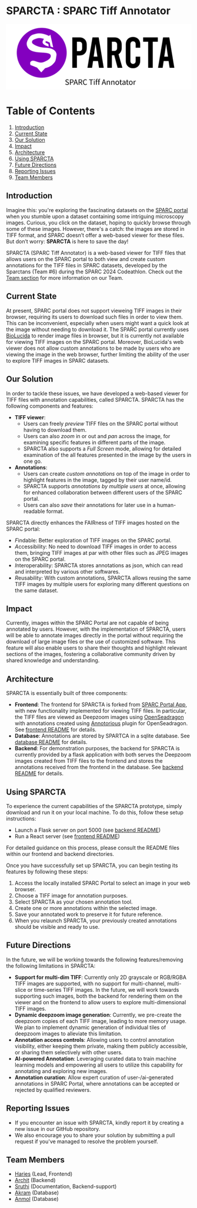 # SPARCTA : SPARC Tiff Annotator

<p align="center">
  <img src="assets/img/SPARCta logo header.png" alt="SPARCTA Header"/>
</p>

# Table of Contents

1.  [Introduction](#introduction)
2.  [Current State](#current-state)
3.  [Our Solution](#our-solution)
4.  [Impact](#impact)
5.  [Architecture](#architecture)
6.  [Using SPARCTA](#using-sparcta)
7.  [Future Directions](#future-directions)
8.  [Reporting Issues](#reporting-issues)
9.  [Team Members](#team-members)


## Introduction

Imagine this: you're exploring the fascinating datasets on the [SPARC portal](https://sparc.science) when you stumble upon a dataset containing some intriguing microscopy images. Curious, you click on the dataset, hoping to quickly browse through some of these images. However, there's a catch: the images are stored in TIFF format, and SPARC doesn’t offer a web-based viewer for these files. But don’t worry: **SPARCTA** is here to save the day!

SPARCTA (SPARC Tiff Annotator) is a web-based viewer for TIFF files that allows users on the SPARC portal to both view and create custom annotations for the TIFF files in SPARC datasets, developed by the Sparctans (Team #6) during the SPARC 2024 Codeathlon. Check out the [Team section](#team-members) for more information on our Team.

## Current State

At present, SPARC portal does not support vieweing TIFF images in their browser, requiring its users to download such files in order to view them. This can be inconvenient, especially when users might want a quick look at the image without needing to download it. The SPARC portal currently uses [BioLucida](https://www.biolucida.net/login) to render image files in browser, but it is currently not available for viewing TIFF images on the SPARC portal. Moreover, BioLucida's web viewer does not allow custom annotations to be made by users who are viewing the image in the web browser, further limiting the ability of the user to explore TIFF images in SPARC datasets.

## Our Solution

In order to tackle these issues, we have developed a web-based viewer for TIFF files with annotation capabilities, called SPARCTA. SPARCTA has the following components and features:
- **TIFF viewer**:
  - Users can freely *preview* TIFF files on the SPARC portal without having to download them.
  - Users can also *zoom* in or out and *pan* across the image, for examining specific features in different parts of the image.
  - SPARCTA also supports a *Full Screen* mode, allowing for detailed examination of the all features presented in the image by the users in one go.
- **Annotations**:
  - Users can create *custom annotations* on top of the image in order to highlight features in the image, tagged by their user name/id.
  - SPARCTA supports *annotations by multiple users* at once, allowing for enhanced collaboration between different users of the SPARC portal.
  - Users can also *save* their annotations for later use in a human-readable format.

SPARCTA directly enhances the FAIRness of TIFF images hosted on the SPARC portal:
- *F*indable: Better exploration of TIFF images on the SPARC portal.
- *A*ccessibility: No need to download TIFF images in order to access them, bringing TIFF images at par with other files such as JPEG images on the SPARC portal.
- *I*nteroperability: SPARCTA stores annotations as json, which can read and interpreted by various other softwares.
- *R*eusability: With custom annotations, SPARCTA allows reusing the same TIFF images by multiple users for exploring many different questions on the same dataset.

## Impact

Currently, images within the SPARC Portal are not capable of being annotated by users. However, with the implementation of SPARCTA, users will be able to annotate images directly in the portal without requiring the download of large image files or the use of customized software. This feature will also enable users to share their thoughts and highlight relevant sections of the images, fostering a collaborative community driven by shared knowledge and understanding.

## Architecture

SPARCTA is essentially built of three components:
- **Frontend**: The frontend for SPARCTA is forked from [SPARC Portal App](https://github.com/nih-sparc/sparc-app-2), with new functionality implemented for viewing TIFF files. In particular, the TIFF files are viewed as Deepzoom images using [OpenSeadragon](https://openseadragon.github.io/docs/) with annotations created using [Annotorious](https://github.com/annotorious/annotorious-openseadragon) plugin for OpenSeadragon. See [frontend README](./frontend/README.md) for details.
- **Database**: Annotations are stored by SPARTCA in a sqlite database. See [database README](./database/README.md) for details.
- **Backend**: For demonstration purposes, the backend for SPARCTA is currently provided by a flask application with both serves the Deepzoom images created from TIFF files to the frontend and stores the annotations received from the frontend in the database. See [backend README](./backend/README.md) for details.

## Using SPARCTA

To experience the current capabilities of the SPARCTA prototype, simply download and run it on your local machine. To do this, follow these setup instructions:

- Launch a Flask server on port 5000 (see [backend README](./backend/README.md))
- Run a React server (see [frontend README](./frontend/README.md))

For detailed guidance on this process, please consult the README files within our frontend and backend directories.

Once you have successfully set up SPARCTA, you can begin testing its features by following these steps:

1. Access the locally installed SPARC Portal to select an image in your web browser.
2. Choose a TIFF image for annotation purposes.
3. Select SPARCTA as your chosen annotation tool.
4. Create one or more annotations within the selected image.
5. Save your annotated work to preserve it for future reference.
6. When you relaunch SPARCTA, your previously created annotations should be visible and ready to use.

## Future Directions

In the future, we will be working towards the following features/removing the following limitations in SPARCTA:
- **Support for multi-dim TIFF**: Currently only 2D grayscale or RGB/RGBA TIFF images are supported, with no support for multi-channel, multi-slice or time-series TIFF images. In the future, we will work towards supporting such images, both the backend for rendering them on the viewer and on the frontend to allow users to explore multi-dimensional TIFF images.
- **Dynamic deepzoom image generation**: Currently, we pre-create the deepzoom copies of each TIFF image, leading to more memory usage. We plan to implement dynamic generation of individual tiles of deepzoom images to alleviate this limitation.
- **Annotation access controls**: Allowing users to control annotation visibility, either keeping them private, making them publicly accessible, or sharing them selectively with other users.
- **AI-powered Annotation**: Leveraging curated data to train machine learning models and empowering all users to utilize this capability for annotating and exploring new images.
- **Annotation curation**: Allow expert curation of user-/ai-generated annotations in SPARC Portal, where annotations can be accepted or rejected by qualified reviewers.

## Reporting Issues

- If you encounter an issue with SPARCTA, kindly report it by creating a new issue in our GitHub repository.
- We also encourage you to share your solution by submitting a pull request if you've managed to resolve the problem yourself.

## Team Members

- [Haries](https://github.com/hariesramdhani) (Lead, Frontend)
- [Archit](https://github.com/bhatnagararchit) (Backend)
- [Sruthi]() (Documentation, Backend-support)
- [Akram](https://github.com/akram0618) (Database)
- [Anmol](https://github.com/codemeleon) (Database)
